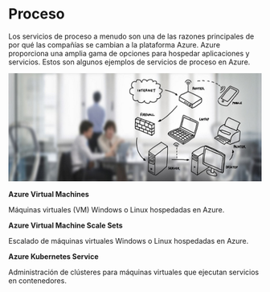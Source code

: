 # Proceso
Los servicios de proceso a menudo son una de las razones principales de por qué las compañías se cambian a la plataforma Azure. Azure proporciona una amplia gama de opciones para hospedar aplicaciones y servicios. Estos son algunos ejemplos de servicios de proceso en Azure.

![Logo_azure](/imagenes/procesos.jpg)


**Azure Virtual Machines**

Máquinas virtuales (VM) Windows o Linux hospedadas en Azure.

**Azure Virtual Machine Scale Sets**

Escalado de máquinas virtuales Windows o Linux hospedadas en Azure.

**Azure Kubernetes Service**

Administración de clústeres para máquinas virtuales que ejecutan servicios en contenedores.

